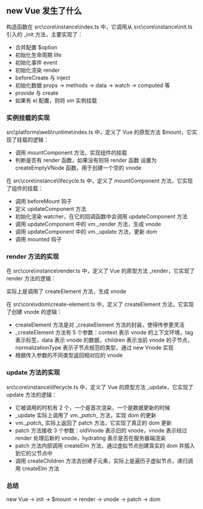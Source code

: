 ## new Vue 发生了什么

构造函数在 src\core\instance\index.ts 中，它调用从 src\core\instance\init.ts 引入的 _init 方法，主要实现了：

- 合并配置 $option
- 初始化生命周期 life
- 初始化事件 event
- 初始化渲染 render
- beforeCreate 与 inject
- 初始化数据 props -> methods -> data -> watch -> computed 等
- provide 与 create
- 如果有 el 配置，则将 vm 实例挂载

### 实例挂载的实现

src\platforms\web\runtime\index.ts 中，定义了 Vue 的原型方法 $mount，它实现了挂载的逻辑：

- 调用 mountComponent 方法，实现组件的挂载
- 判断是否有 render 函数，如果没有则将 render 函数 设置为 createEmptyVNode 函数，用于创建一个空的 vnode

在 src\core\instance\lifecycle.ts 中，定义了 mountComponent 方法，它实现了组件的挂载：

- 调用 beforeMount 钩子
- 定义 updateComponent 方法
- 初始化渲染 watcher，在它的回调函数中会调用 updateComponent 方法
- 调用 updateComponent 中的 vm._render 方法，生成 vnode
- 调用 updateComponent 中的 vm._update 方法，更新 dom
- 调用 mounted 钩子

### render 方法的实现

在 src\core\instance\render.ts 中，定义了 Vue 的原型方法 _render，它实现了 render 方法的逻辑：

实际上是调用了 createElement 方法，生成 vnode

在 src\core\vdom\create-element.ts 中，定义了 createElement 方法，它实现了创建 vnode 的逻辑：

- createElement 方法是对 _createElement 方法的封装，使得传参更灵活
- _createElement 方法有 5 个参数：context 表示 vnode 的上下文环境，tag 表示标签，data 表示 vnode 的数据，children 表示当前 vnode 的子节点，normalizationType 表示子节点规范的类型，通过 new Vnode 实现
- 根据传入参数的不同类型返回相对应的 vnode

### update 方法的实现

src\core\instance\lifecycle.ts 中，定义了 Vue 的原型方法 _update，它实现了 update 方法的逻辑：

- 它被调用的时机有 2 个，一个是首次渲染，一个是数据更新的时候
- _update 实际上调用了 vm.\__patch\__ 方法，实现 dom 的更新
- vm.\__patch\__ 实际上返回了 patch 方法，它实现了真正的 dom 更新
- patch 方法接收 3 个参数：oldVnode 表示旧的 vnode，vnode 表示经过 render 处理后新的 vnode，hydrating 表示是否在服务器端渲染
- patch 方法内部调用 createElm 方法，通过虚拟节点创建真实的 dom 并插入到它的父节点中
- 调用 createChildren 方法去创建子元素，实际上是遍历子虚拟节点，递归调用 createElm 方法

### 总结

new Vue -> init -> $mount -> render -> vnode -> patch -> dom









